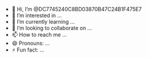 - 👋 Hi, I’m @DC7745240C8BD03870B47C24B1F475E7
- 👀 I’m interested in ...
- 🌱 I’m currently learning ...
- 💞️ I’m looking to collaborate on ...
- 📫 How to reach me ...
- 😄 Pronouns: ...
- ⚡ Fun fact: ...

<!---
DC7745240C8BD03870B47C24B1F475E7/DC7745240C8BD03870B47C24B1F475E7 is a ✨ special ✨ repository because its `README.md` (this file) appears on your GitHub profile.
You can click the Preview link to take a look at your changes.
--->
